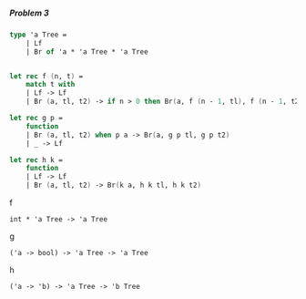 ##### Problem 3

```fsharp
type 'a Tree =
    | Lf
    | Br of 'a * 'a Tree * 'a Tree


let rec f (n, t) =
    match t with
    | Lf -> Lf
    | Br (a, tl, t2) -> if n > 0 then Br(a, f (n - 1, tl), f (n - 1, t2)) else Lf

let rec g p =
    function
    | Br (a, tl, t2) when p a -> Br(a, g p tl, g p t2)
    | _ -> Lf

let rec h k =
    function
    | Lf -> Lf
    | Br (a, tl, t2) -> Br(k a, h k tl, h k t2)
```

f 

    int * 'a Tree -> 'a Tree

g 

    ('a -> bool) -> 'a Tree -> 'a Tree

h   

    ('a -> 'b) -> 'a Tree -> 'b Tree


